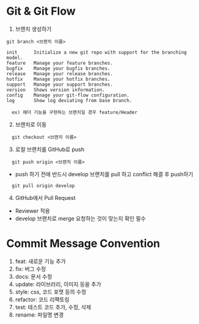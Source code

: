 # Git & Git Flow

1. 브랜치 생성하기
```
git branch <브랜치 이름>
```
```
init      Initialize a new git repo with support for the branching model.
feature   Manage your feature branches.
bugfix    Manage your bugfix branches.
release   Manage your release branches.
hotfix    Manage your hotfix branches.
support   Manage your support branches.
version   Shows version information.
config    Manage your git-flow configuration.
log       Show log deviating from base branch.
```
```
  ex) 헤더 기능을 구현하는 브랜치일 경우 feature/Header
```
  
2. 브랜치로 이동
```
  git checkout <브랜치 이름>
```
  
3. 로컬 브랜치를 GitHub로 push
```
  git push origin <브랜치 이름>
```
- push 하기 전에 반드시 develop 브랜치를 pull 하고 conflict 해결 후 push하기
```
  git pull origin develop
```
  
4. GitHub에서 Pull Request
- Reviewer 적용
- develop 브랜치로 merge 요청하는 것이 맞는지 확인 필수

# Commit Message Convention

1. feat: 새로운 기능 추가<br>
2. fix: 버그 수정<br>
3. docs: 문서 수정<br>
4. update: 라이브러리, 이미지 등을 추가<br>
5. style: css, 코드 포맷 등의 수정<br>
6. refactor: 코드 리팩토링<br>
7. test: 테스트 코드 추가, 수정, 삭제<br>
8. rename: 파일명 변경<br>
